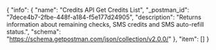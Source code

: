 {
  "info": {
    "name": "Credits API Get Credits List",
    "_postman_id": "7dece4b7-2fbe-448f-a184-f5e177d24905",
    "description": "Returns information about remaining checks, SMS credits and SMS auto-refill status.",
    "schema": "https://schema.getpostman.com/json/collection/v2.0.0/"
  },
  "item": []
}